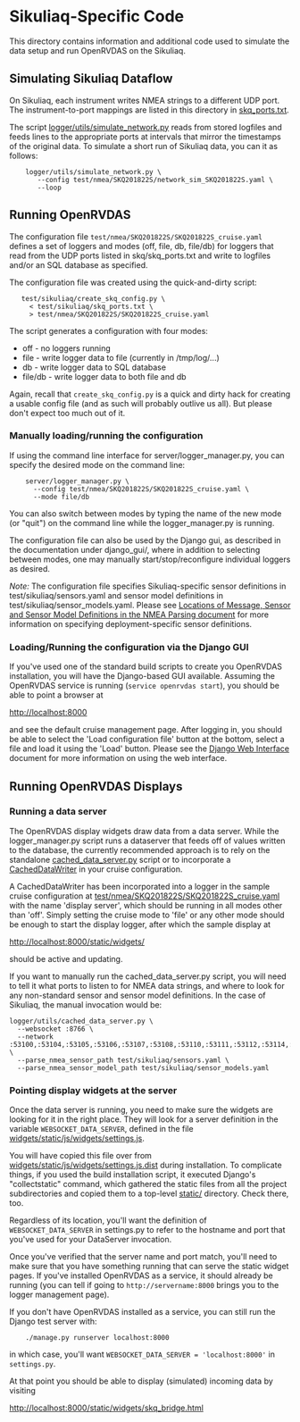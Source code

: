 # Sikuliaq-Specific Code

This directory contains information and additional code used to
simulate the data setup and run OpenRVDAS on the Sikuliaq.

## Simulating Sikuliaq Dataflow

On Sikuliaq, each instrument writes NMEA strings to a different UDP
port. The instrument-to-port mappings are listed in this directory in
[skq_ports.txt](skq_ports.txt).

The script
[logger/utils/simulate_network.py](../logger/utils/simulate_network.py)
reads from stored logfiles and feeds lines to the appropriate ports at
intervals that mirror the timestamps of the original data. To simulate
a short run of Sikuliaq data, you can it as follows:

```
    logger/utils/simulate_network.py \
       --config test/nmea/SKQ201822S/network_sim_SKQ201822S.yaml \
       --loop
```

## Running OpenRVDAS

The configuration file `test/nmea/SKQ201822S/SKQ201822S_cruise.yaml`
defines a set of loggers and modes (off, file, db, file/db) for
loggers that read from the UDP ports listed in skq/skq_ports.txt and
write to logfiles and/or an SQL database as specified.

The configuration file was created using the quick-and-dirty script:

```
   test/sikuliaq/create_skq_config.py \
     < test/sikuliaq/skq_ports.txt \
     > test/nmea/SKQ201822S/SKQ201822S_cruise.yaml
```

The script generates a configuration with four modes:

  - off - no loggers running
  - file - write logger data to file (currently in /tmp/log/...)
  - db - write logger data to SQL database
  - file/db - write logger data to both file and db

Again, recall that `create_skq_config.py` is a quick and dirty hack for
creating a usable config file (and as such will probably outlive us
all). But please don't expect too much out of it.

### Manually loading/running the configuration

If using the command line interface for server/logger_manager.py,
you can specify the desired mode on the command line:

```
    server/logger_manager.py \
      --config test/nmea/SKQ201822S/SKQ201822S_cruise.yaml \
      --mode file/db
```

You can also switch between modes by typing the name of the new mode
(or "quit") on the command line while the logger_manager.py is
running.

The configuration file can also be used by the Django gui, as
described in the documentation under django_gui/, where in addition to
selecting between modes, one may manually start/stop/reconfigure
individual loggers as desired.

*Note:* The configuration file specifies Sikuliaq-specific sensor
definitions in test/sikuliaq/sensors.yaml and sensor model definitions
in test/sikuliaq/sensor_models.yaml. Please see [Locations of Message,
Sensor and Sensor Model Definitions in the NMEA Parsing
document](../../docs/nmea_parser.md#locations-of-message-sensor-and-sensor-model-definitions)
for more information on specifying deployment-specific sensor
definitions.

### Loading/Running the configuration via the Django GUI

If you've used one of the standard build scripts to create you
OpenRVDAS installation, you will have the Django-based GUI
available. Assuming the OpenRVDAS service is running (```service
openrvdas start```), you should be able to point a browser at

   [http://localhost:8000](http://localhost:8000)

and see the default cruise management page. After logging in, you
should be able to select the 'Load configuration file' button at the
bottom, select a file and load it using the 'Load' button. Please see
the [Django Web Interface](../../docs/django_interface.md) document
for more information on using the web interface.

## Running OpenRVDAS Displays

### Running a data server

The OpenRVDAS display widgets draw data from a data server. While the
logger\_manager.py script runs a dataserver that feeds off of values
written to the database, the currently recommended approach is to rely
on the standalone
[cached\_data\_server.py](../../logger/utils/cached_data_server.py) script
or to incorporate a [CachedDataWriter](../../logger/writers/cached_data_writer.py) in your cruise configuration.

A CachedDataWriter has been incorporated into a logger in the sample cruise configuration at [test/nmea/SKQ201822S/SKQ201822S\_cruise.yaml](test/nmea/SKQ201822S/SKQ201822S_cruise.yaml) with the name 'display server', which should be running in all modes other than 'off'. Simply setting the cruise mode to 'file' or any other mode should be enough to start the display logger, after which the sample display at

   [http://localhost:8000/static/widgets/](http://localhost:8000/static/widgets/)

should be active and updating.

If you want to manually run the cached\_data\_server.py script, you will need to tell it what ports to listen to
for NMEA data strings, and where to look for any non-standard sensor
and sensor model definitions. In the case of Sikuliaq, the manual invocation
would be:

```
logger/utils/cached_data_server.py \
  --websocket :8766 \
  --network :53100,:53104,:53105,:53106,:53107,:53108,:53110,:53111,:53112,:53114,:53116,:53117,:53119,:53121,:53122,:53123,:53124,:53125,:53126,:53127,:53128,:53129,:53130,:53131,:53134,:53135,:54000,:54001,:54109,:54124,:54130,:54131,:55005,:55006,:55007,:58989 \
  --parse_nmea_sensor_path test/sikuliaq/sensors.yaml \
  --parse_nmea_sensor_model_path test/sikuliaq/sensor_models.yaml
``` 

### Pointing display widgets at the server

Once the data server is running, you need to make sure the widgets are
looking for it in the right place. They will look for a server
definition in the variable ```WEBSOCKET_DATA_SERVER```, defined in the file
[widgets/static/js/widgets/settings.js](../widgets/static/js/widgets/settings.js).

You will have copied this file over from [widgets/static/js/widgets/settings.js.dist](../widgets/static/js/widgets/settings.js.dist) during installation. To complicate things, if you used the build installation script, it executed Django's "collectstatic" command, which gathered the static files from all the project subdirectories and copied them to a top-level [static/](../static/) directory. Check there, too.

Regardless of its location, you'll want the definition of
```WEBSOCKET_DATA_SERVER``` in settings.py to refer to the hostname
and port that you've used for your DataServer invocation.

Once you've verified that the server name and port match, you'll need
to make sure that you have something running that can serve the static
widget pages. If you've installed OpenRVDAS as a service, it should
already be running (you can tell if going to
```http://servername:8000``` brings you to the logger management page).

If you don't have OpenRVDAS installed as a service, you can still run
the Django test server with:

```
    ./manage.py runserver localhost:8000
```

in which case, you'll want ```WEBSOCKET_DATA_SERVER =
'localhost:8000'``` in ```settings.py```.

At that point you should be able to display (simulated) incoming data
by visiting

[http://localhost:8000/static/widgets/skq_bridge.html](http://localhost:8000/static/widgets/skq_bridge.html)
